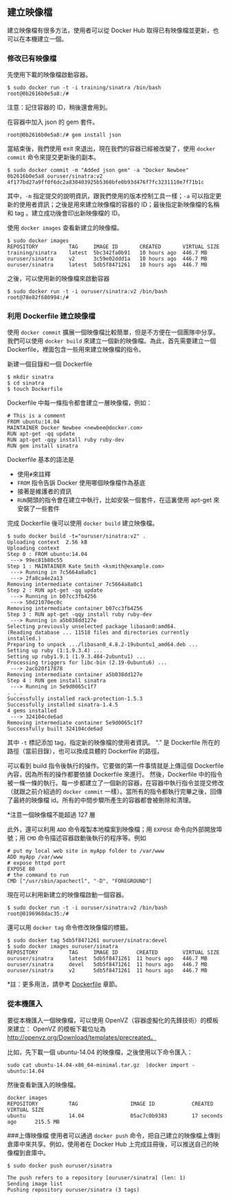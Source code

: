 ## 建立映像檔

建立映像檔有很多方法，使用者可以從 Docker Hub 取得已有映像檔並更新，也可以在本機建立一個。

### 修改已有映像檔

先使用下載的映像檔啟動容器。

```
$ sudo docker run -t -i training/sinatra /bin/bash
root@0b2616b0e5a8:/#
```

注意：記住容器的 ID，稍後還會用到。

在容器中加入 json 的 gem 套件。

```
root@0b2616b0e5a8:/# gem install json
```

當結束後，我們使用 exit 來退出，現在我們的容器已經被改變了，使用 `docker commit` 命令來提交更新後的副本。

```
$ sudo docker commit -m "Added json gem" -a "Docker Newbee" 0b2616b0e5a8 ouruser/sinatra:v2
4f177bd27a9ff0f6dc2a830403925b5360bfe0b93d476f7fc3231110e7f71b1c
```

其中，`-m` 指定提交的說明資訊，跟我們使用的版本控制工具一樣；`-a` 可以指定更新的使用者資訊；之後是用來建立映像檔的容器的 ID；最後指定新映像檔的名稱和 tag 。建立成功後會印出新映像檔的 ID。

使用 `docker images` 查看新建立的映像檔。

```
$ sudo docker images
REPOSITORY          TAG     IMAGE ID       CREATED       VIRTUAL SIZE
training/sinatra    latest  5bc342fa0b91   10 hours ago  446.7 MB
ouruser/sinatra     v2      3c59e02ddd1a   10 hours ago  446.7 MB
ouruser/sinatra     latest  5db5f8471261   10 hours ago  446.7 MB
```

之後，可以使用新的映像檔來啟動容器

```
$ sudo docker run -t -i ouruser/sinatra:v2 /bin/bash
root@78e82f680994:/#
```

### 利用 Dockerfile 建立映像檔

使用 `docker commit` 擴展一個映像檔比較簡單，但是不方便在一個團隊中分享。我們可以使用 `docker build` 來建立一個新的映像檔。為此，首先需要建立一個 Dockerfile，裡面包含一些用來建立映像檔的指令。

新建一個目錄和一個 Dockerfile

```
$ mkdir sinatra
$ cd sinatra
$ touch Dockerfile
```

Dockerfile 中每一條指令都會建立一層映像檔，例如：

```
# This is a comment
FROM ubuntu:14.04
MAINTAINER Docker Newbee <newbee@docker.com>
RUN apt-get -qq update
RUN apt-get -qqy install ruby ruby-dev
RUN gem install sinatra
```

Dockerfile 基本的語法是

- 使用`#`來註釋
- `FROM` 指令告訴 Docker 使用哪個映像檔作為基底
- 接著是維護者的資訊
- `RUN`開頭的指令會在建立中執行，比如安裝一個套件，在這裏使用 apt-get 來安裝了一些套件

完成 Dockerfile 後可以使用 `docker build` 建立映像檔。

```
$ sudo docker build -t="ouruser/sinatra:v2" .
Uploading context  2.56 kB
Uploading context
Step 0 : FROM ubuntu:14.04
 ---> 99ec81b80c55
Step 1 : MAINTAINER Kate Smith <ksmith@example.com>
 ---> Running in 7c5664a8a0c1
 ---> 2fa8ca4e2a13
Removing intermediate container 7c5664a8a0c1
Step 2 : RUN apt-get -qq update
 ---> Running in b07cc3fb4256
 ---> 50d21070ec0c
Removing intermediate container b07cc3fb4256
Step 3 : RUN apt-get -qqy install ruby ruby-dev
 ---> Running in a5b038dd127e
Selecting previously unselected package libasan0:amd64.
(Reading database ... 11518 files and directories currently installed.)
Preparing to unpack .../libasan0_4.8.2-19ubuntu1_amd64.deb ...
Setting up ruby (1:1.9.3.4) ...
Setting up ruby1.9.1 (1.9.3.484-2ubuntu1) ...
Processing triggers for libc-bin (2.19-0ubuntu6) ...
 ---> 2acb20f17878
Removing intermediate container a5b038dd127e
Step 4 : RUN gem install sinatra
 ---> Running in 5e9d0065c1f7
. . .
Successfully installed rack-protection-1.5.3
Successfully installed sinatra-1.4.5
4 gems installed
 ---> 324104cde6ad
Removing intermediate container 5e9d0065c1f7
Successfully built 324104cde6ad
```

其中 `-t` 標記添加 tag，指定新的映像檔的使用者資訊。
“.” 是 Dockerfile 所在的路徑（當前目錄），也可以換成具體的 Dockerfile 的路徑。

可以看到 build 指令後執行的操作。它要做的第一件事情就是上傳這個 Dockerfile 內容，因為所有的操作都要依據 Dockerfile 來進行。
然後，Dockerfile 中的指令被一條一條的執行。每一步都建立了一個新的容器，在容器中執行指令並提交修改（就跟之前介紹過的 `docker commit` 一樣）。當所有的指令都執行完畢之後，回傳了最終的映像檔 id。所有的中間步驟所產生的容器都會被刪除和清理。

\*注意一個映像檔不能超過 127 層

此外，還可以利用 `ADD` 命令複製本地檔案到映像檔；用 `EXPOSE` 命令向外部開放埠號；用 `CMD` 命令描述容器啟動後執行的程序等。例如

```
# put my local web site in myApp folder to /var/www
ADD myApp /var/www
# expose httpd port
EXPOSE 80
# the command to run
CMD ["/usr/sbin/apachectl", "-D", "FOREGROUND"]
```

現在可以利用新建立的映像檔啟動一個容器。

```
$ sudo docker run -t -i ouruser/sinatra:v2 /bin/bash
root@8196968dac35:/#
```

還可以用 `docker tag` 命令修改映像檔的標籤。

```
$ sudo docker tag 5db5f8471261 ouruser/sinatra:devel
$ sudo docker images ouruser/sinatra
REPOSITORY          TAG     IMAGE ID      CREATED        VIRTUAL SIZE
ouruser/sinatra     latest  5db5f8471261  11 hours ago   446.7 MB
ouruser/sinatra     devel   5db5f8471261  11 hours ago   446.7 MB
ouruser/sinatra     v2      5db5f8471261  11 hours ago   446.7 MB
```

\*註：更多用法，請參考 [Dockerfile](../dockerfile/README.md) 章節。

### 從本機匯入

要從本機匯入一個映像檔，可以使用 OpenVZ（容器虛擬化的先鋒技術）的模板來建立：
OpenVZ 的模板下載位址為 http://openvz.org/Download/templates/precreated。

比如，先下載一個 ubuntu-14.04 的映像檔，之後使用以下命令匯入：

```
sudo cat ubuntu-14.04-x86_64-minimal.tar.gz  |docker import - ubuntu:14.04
```

然後查看新匯入的映像檔。

```
docker images
REPOSITORY          TAG                 IMAGE ID            CREATED             VIRTUAL SIZE
ubuntu              14.04               05ac7c0b9383        17 seconds ago      215.5 MB
```

###上傳映像檔
使用者可以通過 `docker push` 命令，把自己建立的映像檔上傳到倉庫中來共享。例如，使用者在 Docker Hub 上完成註冊後，可以推送自己的映像檔到倉庫中。

```
$ sudo docker push ouruser/sinatra

The push refers to a repository [ouruser/sinatra] (len: 1)
Sending image list
Pushing repository ouruser/sinatra (3 tags)
```
